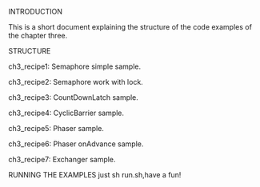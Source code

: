 INTRODUCTION

This is a short document explaining the structure of the code examples of the 
chapter three.

STRUCTURE

ch3_recipe1: Semaphore simple sample.
  
ch3_recipe2: Semaphore work with lock.

ch3_recipe3: CountDownLatch sample.

ch3_recipe4: CyclicBarrier sample.

ch3_recipe5: Phaser sample.

ch3_recipe6: Phaser onAdvance sample.

ch3_recipe7: Exchanger sample.
 

RUNNING THE EXAMPLES
just sh run.sh,have a fun!